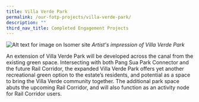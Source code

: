 ```yaml
---
title: Villa Verde Park
permalink: /our-fotp-projects/villa-verde-park/
description: ""
third_nav_title: Completed Engagement Projects
---
```

![Alt text for image on Isomer site](/images/VVP%20hero.jpg)
*Artist's impression of Villa Verde Park*

An extension of Villa Verde Park will be developed across the canal from the existing green space. Intersecting with both Pang Sua Park Connector and the future Rail Corridor, the expanded Villa Verde Park offers yet another recreational green option to the estate’s residents, and potential as a space to bring the Villa Verde community together. The additional park space abuts the upcoming Rail Corridor, and will also function as an activity node for Rail Corridor users.